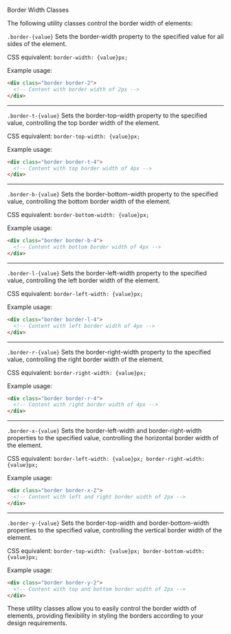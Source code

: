 Border Width Classes

The following utility classes control the border width of elements:

`.border-{value}`
Sets the border-width property to the specified value for all sides of the element.

CSS equivalent: `border-width: {value}px;`

Example usage:
```html
<div class="border border-2">
  <!-- Content with border width of 2px -->
</div>
```

---

`.border-t-{value}`
Sets the border-top-width property to the specified value, controlling the top border width of the element.

CSS equivalent: `border-top-width: {value}px;`

Example usage:
```html
<div class="border border-t-4">
  <!-- Content with top border width of 4px -->
</div>
```

---

`.border-b-{value}`
Sets the border-bottom-width property to the specified value, controlling the bottom border width of the element.

CSS equivalent: `border-bottom-width: {value}px;`

Example usage:
```html
<div class="border border-b-4">
  <!-- Content with bottom border width of 4px -->
</div>
```

---

`.border-l-{value}`
Sets the border-left-width property to the specified value, controlling the left border width of the element.

CSS equivalent: `border-left-width: {value}px;`

Example usage:
```html
<div class="border border-l-4">
  <!-- Content with left border width of 4px -->
</div>
```

---

`.border-r-{value}`
Sets the border-right-width property to the specified value, controlling the right border width of the element.

CSS equivalent: `border-right-width: {value}px;`

Example usage:
```html
<div class="border border-r-4">
  <!-- Content with right border width of 4px -->
</div>
```

---

`.border-x-{value}`
Sets the border-left-width and border-right-width properties to the specified value, controlling the horizontal border width of the element.

CSS equivalent: `border-left-width: {value}px; border-right-width: {value}px;`

Example usage:
```html
<div class="border border-x-2">
  <!-- Content with left and right border width of 2px -->
</div>
```

---

`.border-y-{value}`
Sets the border-top-width and border-bottom-width properties to the specified value, controlling the vertical border width of the element.

CSS equivalent: `border-top-width: {value}px; border-bottom-width: {value}px;`

Example usage:
```html
<div class="border border-y-2">
  <!-- Content with top and bottom border width of 2px -->
</div>
```

These utility classes allow you to easily control the border width of elements, providing flexibility in styling the borders according to your design requirements.
